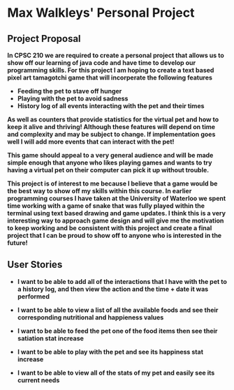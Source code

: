 <h1> Max Walkleys' Personal Project </h1> 

<h2><strong> Project Proposal <strong></h2>
<p> In CPSC 210 we are required to create a personal project that allows us to show off our learning of java code and have time to develop our programming skills. For this project I am hoping to create a text based pixel art tamagotchi game that will incorperate the following features 

- **Feeding the pet to stave off hunger**
- **Playing with the pet to avoid sadness**
- **History log of all events interacting with the pet and their times** 

As well as counters that provide statistics for the virtual pet and how to keep it alive and thriving! Although these features will depend on time and complexity and may be subject to change. If implementation goes well I will add more events that can interact with the pet! 

This game should appeal to a very general audience and will be made simple enough that anyone who likes playing games and wants to try having a virtual pet on their computer can pick it up without trouble. </p>

<p> This project is of interest to me because I believe that a game would be the best way to show off my skills within this course. In earlier programming courses I have taken at the University of Waterloo we spent time working with a game of snake that was fully played within the terminal using text based drawing and game updates. I think this is a very interesting way to approach game design and will give me the motivation to keep working and be consistent with this project and create a final project that I can be proud to show off to anyone who is interested in the future!</p>

<h2> User Stories </h2>

- I want to be able to add all of the interactions that I have with the pet to a history log, and then view the action and the time + date it was performed

- I want to be able to view a list of all the available foods and see their corresponding nutritional and happieness values

- I want to be able to feed the pet one of the food items then see their satiation stat increase

- I want to be able to play with the pet and see its happiness stat increase 

- I want to be able to view all of the stats of my pet and easily see its current needs 
